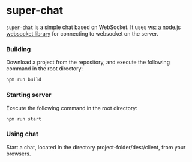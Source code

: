 # super-chat
`super-chat` is a simple chat based on WebSocket. It uses [ws: a node.js websocket library][ws]
for connecting to websocket on the server.

### Building

Download a project from the repository, and execute the following command in the root directory:
```
npm run build
```

### Starting server

Execute the following command in the root directory:
```
npm run start
```

### Using chat

Start a chat, located in the directory project-folder/dest/client, from your browsers.

[ws]: http://einaros.github.io/ws/